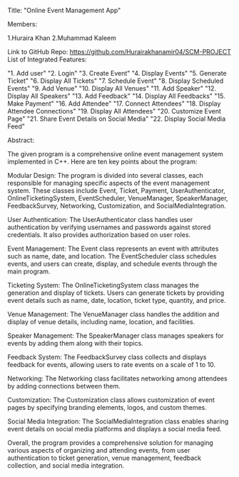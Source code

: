 Title: "Online Event Management App"

Members:

1.Huraira Khan
2.Muhammad Kaleem

Link to GitHub Repo: 
https://github.com/Hurairakhanamir04/SCM-PROJECT
List of Integrated Features:

"1. Add user"
"2. Login"
"3. Create Event"
"4. Display Events"
"5. Generate Ticket"
"6. Display All Tickets"
"7. Schedule Event"
"8. Display Scheduled Events"
"9. Add Venue"
"10. Display All Venues"
"11. Add Speaker"
"12. Display All Speakers"
"13. Add Feedback"
"14. Display All Feedbacks"
"15. Make Payment"
"16. Add Attendee"
"17. Connect Attendees"
"18. Display Attendee Connections"
"19. Display All Attendees"
"20. Customize Event Page"
"21. Share Event Details on Social Media"
"22. Display Social Media Feed"
 

Abstract:

The given program is a comprehensive online event management system implemented in C++. Here are ten key points about the program:

Modular Design: The program is divided into several classes, each responsible for managing specific aspects of the event management system. These classes include Event, Ticket, Payment, UserAuthenticator, OnlineTicketingSystem, EventScheduler, VenueManager, SpeakerManager, FeedbackSurvey, Networking, Customization, and SocialMediaIntegration.

User Authentication: The UserAuthenticator class handles user authentication by verifying usernames and passwords against stored credentials. It also provides authorization based on user roles.

Event Management: The Event class represents an event with attributes such as name, date, and location. The EventScheduler class schedules events, and users can create, display, and schedule events through the main program.

Ticketing System: The OnlineTicketingSystem class manages the generation and display of tickets. Users can generate tickets by providing event details such as name, date, location, ticket type, quantity, and price.

Venue Management: The VenueManager class handles the addition and display of venue details, including name, location, and facilities.

Speaker Management: The SpeakerManager class manages speakers for events by adding them along with their topics.

Feedback System: The FeedbackSurvey class collects and displays feedback for events, allowing users to rate events on a scale of 1 to 10.

Networking: The Networking class facilitates networking among attendees by adding connections between them.

Customization: The Customization class allows customization of event pages by specifying branding elements, logos, and custom themes.

Social Media Integration: The SocialMediaIntegration class enables sharing event details on social media platforms and displays a social media feed.

Overall, the program provides a comprehensive solution for managing various aspects of organizing and attending events, from user authentication to ticket generation, venue management, feedback collection, and social media integration.
